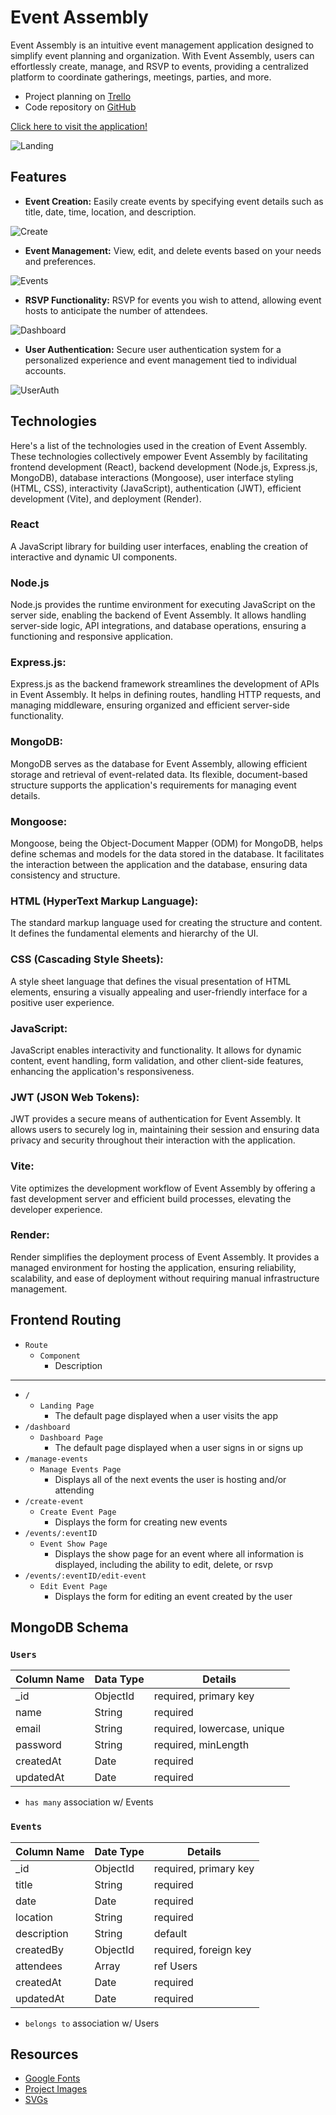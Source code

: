 # Event Assembly

Event Assembly is an intuitive event management application designed to simplify event planning and organization. With Event Assembly, users can effortlessly create, manage, and RSVP to events, providing a centralized platform to coordinate gatherings, meetings, parties, and more.

* Project planning on [Trello](https://trello.com/b/0NGPq16P/event-assembly-mern-app)
* Code repository on [GitHub](https://github.com/bryandevelops/EventAssembly)

[Click here to visit the application!](https://event-assembly.onrender.com)

![Landing](https://github.com/bryandevelops/EventAssembly/blob/main/src/assets/projectImages/event-assembly-landing.png)

## Features

* **Event Creation:** Easily create events by specifying event details such as title, date, time, location, and description.

![Create](https://github.com/bryandevelops/EventAssembly/blob/main/src/assets/projectImages/event-assembly-create.png)

* **Event Management:** View, edit, and delete events based on your needs and preferences.

![Events](https://github.com/bryandevelops/EventAssembly/blob/main/src/assets/projectImages/event-assembly-events.png)
 
* **RSVP Functionality:** RSVP for events you wish to attend, allowing event hosts to anticipate the number of attendees.

![Dashboard](https://github.com/bryandevelops/EventAssembly/blob/main/src/assets/projectImages/event-assembly-dashboard.png)

* **User Authentication:** Secure user authentication system for a personalized experience and event management tied to individual accounts.

![UserAuth](https://github.com/bryandevelops/EventAssembly/blob/main/src/assets/projectImages/event-assembly-user-auth.png)

## Technologies

Here's a list of the technologies used in the creation of Event Assembly. These technologies collectively empower Event Assembly by facilitating frontend development (React), backend development (Node.js, Express.js, MongoDB), database interactions (Mongoose), user interface styling (HTML, CSS), interactivity (JavaScript), authentication (JWT), efficient development (Vite), and deployment (Render).

### React
A JavaScript library for building user interfaces, enabling the creation of interactive and dynamic UI components.

### Node.js
Node.js provides the runtime environment for executing JavaScript on the server side, enabling the backend of Event Assembly. It allows handling server-side logic, API integrations, and database operations, ensuring a functioning and responsive application.

### Express.js:
Express.js as the backend framework streamlines the development of APIs in Event Assembly. It helps in defining routes, handling HTTP requests, and managing middleware, ensuring organized and efficient server-side functionality.

### MongoDB:
MongoDB serves as the database for Event Assembly, allowing efficient storage and retrieval of event-related data. Its flexible, document-based structure supports the application's requirements for managing event details.

### Mongoose:
Mongoose, being the Object-Document Mapper (ODM) for MongoDB, helps define schemas and models for the data stored in the database. It facilitates the interaction between the application and the database, ensuring data consistency and structure.

### HTML (HyperText Markup Language):
The standard markup language used for creating the structure and content. It defines the fundamental elements and hierarchy of the UI.

### CSS (Cascading Style Sheets):
A style sheet language that defines the visual presentation of HTML elements, ensuring a visually appealing and user-friendly interface for a positive user experience.

### JavaScript:
JavaScript enables interactivity and functionality. It allows for dynamic content, event handling, form validation, and other client-side features, enhancing the application's responsiveness.

### JWT (JSON Web Tokens):
JWT provides a secure means of authentication for Event Assembly. It allows users to securely log in, maintaining their session and ensuring data privacy and security throughout their interaction with the application.

### Vite:
Vite optimizes the development workflow of Event Assembly by offering a fast development server and efficient build processes, elevating the developer experience.

### Render:
Render simplifies the deployment process of Event Assembly. It provides a managed environment for hosting the application, ensuring reliability, scalability, and ease of deployment without requiring manual infrastructure management.

## Frontend Routing

* `Route`
  * `Component`
    * Description

***

* `/`
  * `Landing Page`
    * The default page displayed when a user visits the app
* `/dashboard`
  * `Dashboard Page`
    * The default page displayed when a user signs in or signs up
* `/manage-events`
  * `Manage Events Page`
    * Displays all of the next events the user is hosting and/or attending
* `/create-event`
  * `Create Event Page`
    * Displays the form for creating new events
* `/events/:eventID`
  * `Event Show Page`
    * Displays the show page for an event where all information is displayed, including the ability to edit, delete, or rsvp
* `/events/:eventID/edit-event`
  * `Edit Event Page`
    * Displays the form for editing an event created by the user

## MongoDB Schema

### `Users`

| Column Name     | Data Type | Details                     |
|-----------------|-----------|-----------------------------|
| _id             | ObjectId  | required, primary key       |
| name            | String    | required                    |
| email           | String    | required, lowercase, unique |
| password        | String    | required, minLength         |
| createdAt       | Date      | required                    |
| updatedAt       | Date      | required                    |

* `has many` association w/ Events

### `Events`

| Column Name     | Date Type | Details                        |
|-----------------|-----------|--------------------------------|
| _id             | ObjectId  | required, primary key          |
| title           | String    | required                       |
| date            | Date      | required                       |
| location        | String    | required                       |
| description     | String    | default                        |
| createdBy       | ObjectId  | required, foreign key          |
| attendees       | Array     | ref Users                      |
| createdAt       | Date      | required                       |
| updatedAt       | Date      | required                       |

* `belongs to` association w/ Users

## Resources
* [Google Fonts](https://fonts.google.com/)
* [Project Images](https://www.shutterstock.com/)
* [SVGs](https://www.svgrepo.com/)